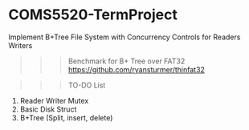 # COMS5520-TermProject
Implement B+Tree File System with Concurrency Controls for Readers Writers

>>> Benchmark for B+ Tree over FAT32
https://github.com/ryansturmer/thinfat32 

>>> TO-DO List
1. Reader Writer Mutex
2. Basic Disk Struct
3. B+Tree (Split, insert, delete)
